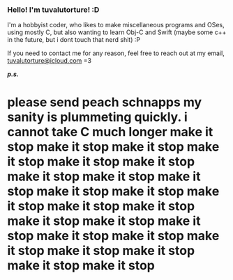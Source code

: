  ### Hello! I'm tuvalutorture! :D

I'm a hobbyist coder, who likes to make miscellaneous programs and OSes, using mostly C, but also wanting to learn Obj-C and Swift (maybe some c++ in the future, but i dont touch that nerd shit) :P 

If you need to contact me for any reason, feel free to reach out at my email, tuvalutorture@icloud.com =3

***p.s.***  
# please send peach schnapps my sanity is plummeting quickly. i cannot take C much longer make it stop make it stop make it stop make it stop make it stop make it stop make it stop make it stop make it stop make it stop make it stop make it stop make it stop make it stop make it stop make it stop make it stop make it stop make it stop make it stop make it stop make it stop make it stop make it stop
